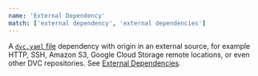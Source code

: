 ```yaml
---
name: 'External Dependency'
match: ['external dependency', 'external dependencies']
---
```


A [`dvc.yaml` file](/doc/user-guide/dvc-file-format) dependency with origin in
an external source, for example HTTP, SSH, Amazon S3, Google Cloud Storage
remote locations, or even other DVC repositories. See
[External Dependencies](/doc/user-guide/external-dependencies).
